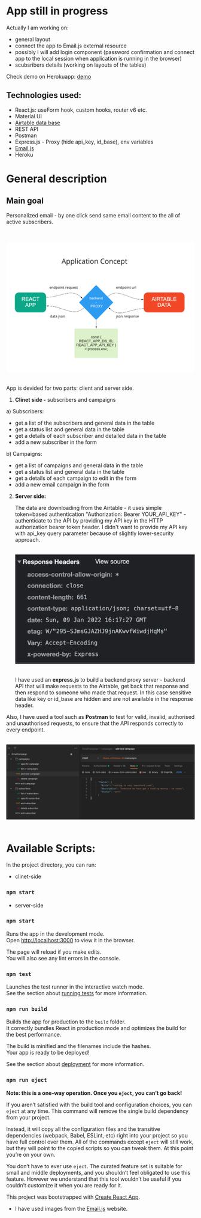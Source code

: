 # App still in progress

Actually I am working on:

- general layout
- connect the app to Email.js external resource
- possibly I will add login component (password confirmation and connect app to the local session when application is running in the browser)
- scubsribers details (working on layouts of the tables)

Check demo on Herokuapp: [demo](https://email-campaign-subscribers.herokuapp.com/)

## Technologies used:

- React.js: useForm hook, custom hooks, router v6 etc.
- Material UI
- [Airtable data base](https://airtable.com/)
- REST API
- Postman
- Express.js - Proxy (hide api_key, id_base), env variables
- [Email.js](https://www.emailjs.com/)
- Heroku

# General description

## Main goal

Personalized email - by one click send same email content to the all of active subscribers.

<br>
<br>

<img src="./client/src/img/concept.png">

<br>
<br>

App is devided for two parts: client and server side.

1. **Clinet side -** subscribers and campaigns

a) Subscribers:

- get a list of the subscribers and general data in the table
- get a status list and general data in the table
- get a details of each subscriber and detailed data in the table
- add a new subscriber in the form

b) Campaigns:

- get a list of campaigns and general data in the table
- get a status list and general data in the table
- get a details of each campaign to edit in the form
- add a new email campaign in the form

2. **Server side:**

   The data are downloading from the Airtable - it uses simple token=based authentication "Authorization: Bearer YOUR_API_KEY" - authenticate to the API by providing my API key in the HTTP authorization bearer token header. I didn't want to provide my API key with api_key query parameter because of slightly lower-security approach.

   <br>

      <img src="./client/src/img/responseHeaders.png">

   <br>
   <br>

   I have used an **express.js** to build a backend proxy server - backend API that will make requests to the Airtable, get back that response and then respond to someone who made that request. In this case sensitive data like key or id_base are hidden and are not available in the response header.

Also, I have used a tool such as **Postman** to test for valid, invalid, authorised and unauthorised requests, to ensure that the API responds correctly to every endpoint.

<br>

<img src="./client/src/img/postman.png">

<br>
<br>

# Available Scripts:

In the project directory, you can run:

- clinet-side

### `npm start`

- server-side

### `npm start`

Runs the app in the development mode.\
Open [http://localhost:3000](http://localhost:3000) to view it in the browser.

The page will reload if you make edits.\
You will also see any lint errors in the console.

### `npm test`

Launches the test runner in the interactive watch mode.\
See the section about [running tests](https://facebook.github.io/create-react-app/docs/running-tests) for more information.

### `npm run build`

Builds the app for production to the `build` folder.\
It correctly bundles React in production mode and optimizes the build for the best performance.

The build is minified and the filenames include the hashes.\
Your app is ready to be deployed!

See the section about [deployment](https://facebook.github.io/create-react-app/docs/deployment) for more information.

### `npm run eject`

**Note: this is a one-way operation. Once you `eject`, you can’t go back!**

If you aren’t satisfied with the build tool and configuration choices, you can `eject` at any time. This command will remove the single build dependency from your project.

Instead, it will copy all the configuration files and the transitive dependencies (webpack, Babel, ESLint, etc) right into your project so you have full control over them. All of the commands except `eject` will still work, but they will point to the copied scripts so you can tweak them. At this point you’re on your own.

You don’t have to ever use `eject`. The curated feature set is suitable for small and middle deployments, and you shouldn’t feel obligated to use this feature. However we understand that this tool wouldn’t be useful if you couldn’t customize it when you are ready for it.

This project was bootstrapped with [Create React App](https://github.com/facebook/create-react-app).

- I have used images from the [Email.js](https://www.emailjs.com/) website.
